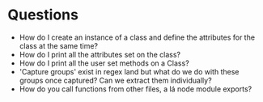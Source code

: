 # Questions

- How do I create an instance of a class and define the attributes for the
class at the same time?
- How do I print all the attributes set on the class?
- How do I print all the user set methods on a Class?
- 'Capture groups' exist in regex land but what do we do with these groups once
captured? Can we extract them individually?
- How do you call functions from other files, a lá node module exports?
